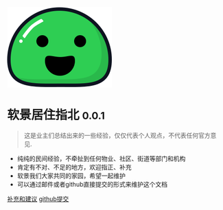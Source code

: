 <!-- _coverpage.md -->

![logo](icon.svg)

# 软景居住指北 <small>0.0.1</small>

> 这是业主们总结出来的一些经验，仅仅代表个人观点，不代表任何官方意见.

- 纯纯的民间经验，不牵扯到任何物业、社区、街道等部门和机构
- 肯定有不对、不足的地方，欢迎指正、补充
- 软景我们大家共同的家园，希望一起维护
- 可以通过邮件或者github直接提交的形式来维护这个文档

[补充和建议](mailto:19547138@qq.com)
[github提交](https://github.com/Sunlice/my-docsify-site.git)